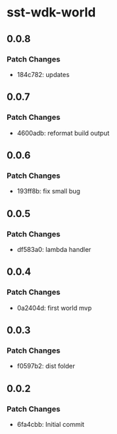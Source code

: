 # sst-wdk-world

## 0.0.8

### Patch Changes

- 184c782: updates

## 0.0.7

### Patch Changes

- 4600adb: reformat build output

## 0.0.6

### Patch Changes

- 193ff8b: fix small bug

## 0.0.5

### Patch Changes

- df583a0: lambda handler

## 0.0.4

### Patch Changes

- 0a2404d: first world mvp

## 0.0.3

### Patch Changes

- f0597b2: dist folder

## 0.0.2

### Patch Changes

- 6fa4cbb: Initial commit
